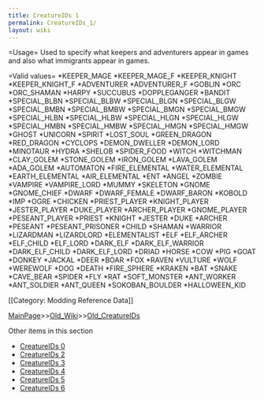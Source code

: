 ```yaml
---
title: CreatureIDs 1
permalink: CreatureIDs_1/
layout: wiki
---
```

=Usage=
Used to specify what keepers and adventurers appear in games and also what immigrants appear in games.

=Valid values=
*KEEPER_MAGE
*KEEPER_MAGE_F
*KEEPER_KNIGHT
*KEEPER_KNIGHT_F
*ADVENTURER
*ADVENTURER_F
*GOBLIN
*ORC
*ORC_SHAMAN
*HARPY
*SUCCUBUS
*DOPPLEGANGER
*BANDIT
*SPECIAL_BLBN
*SPECIAL_BLBW
*SPECIAL_BLGN
*SPECIAL_BLGW
*SPECIAL_BMBN
*SPECIAL_BMBW
*SPECIAL_BMGN
*SPECIAL_BMGW
*SPECIAL_HLBN
*SPECIAL_HLBW
*SPECIAL_HLGN
*SPECIAL_HLGW
*SPECIAL_HMBN
*SPECIAL_HMBW
*SPECIAL_HMGN
*SPECIAL_HMGW
*GHOST
*UNICORN
*SPIRIT
*LOST_SOUL
*GREEN_DRAGON
*RED_DRAGON
*CYCLOPS
*DEMON_DWELLER
*DEMON_LORD
*MINOTAUR
*HYDRA
*SHELOB
*SPIDER_FOOD
*WITCH
*WITCHMAN
*CLAY_GOLEM
*STONE_GOLEM
*IRON_GOLEM
*LAVA_GOLEM
*ADA_GOLEM
*AUTOMATON
*FIRE_ELEMENTAL
*WATER_ELEMENTAL
*EARTH_ELEMENTAL
*AIR_ELEMENTAL
*ENT
*ANGEL
*ZOMBIE
*VAMPIRE
*VAMPIRE_LORD
*MUMMY
*SKELETON
*GNOME
*GNOME_CHIEF
*DWARF
*DWARF_FEMALE
*DWARF_BARON
*KOBOLD
*IMP
*OGRE
*CHICKEN
*PRIEST_PLAYER
*KNIGHT_PLAYER
*JESTER_PLAYER
*DUKE_PLAYER
*ARCHER_PLAYER
*GNOME_PLAYER
*PESEANT_PLAYER
*PRIEST
*KNIGHT
*JESTER
*DUKE
*ARCHER
*PESEANT
*PESEANT_PRISONER
*CHILD
*SHAMAN
*WARRIOR
*LIZARDMAN
*LIZARDLORD
*ELEMENTALIST
*ELF
*ELF_ARCHER
*ELF_CHILD
*ELF_LORD
*DARK_ELF
*DARK_ELF_WARRIOR
*DARK_ELF_CHILD
*DARK_ELF_LORD
*DRIAD
*HORSE
*COW
*PIG
*GOAT
*DONKEY
*JACKAL
*DEER
*BOAR
*FOX
*RAVEN
*VULTURE
*WOLF
*WEREWOLF
*DOG
*DEATH
*FIRE_SPHERE
*KRAKEN
*BAT
*SNAKE
*CAVE_BEAR
*SPIDER
*FLY
*RAT
*SOFT_MONSTER
*ANT_WORKER
*ANT_SOLDIER
*ANT_QUEEN
*SOKOBAN_BOULDER
*HALLOWEEN_KID

[[Category: Modding Reference Data]]

[MainPage](/keeperrl_wiki/ "wikilink")>>[Old_Wiki](/keeperrl_wiki/Old_Wiki "wikilink")>>[Old_CreatureIDs](/keeperrl_wiki/Old_CreatureIDs "wikilink")

Other items in this section
-    [CreatureIDs 0](/keeperrl_wiki/CreatureIDs_0 "wikilink")
-    [CreatureIDs 2](/keeperrl_wiki/CreatureIDs_2 "wikilink")
-    [CreatureIDs 3](/keeperrl_wiki/CreatureIDs_3 "wikilink")
-    [CreatureIDs 4](/keeperrl_wiki/CreatureIDs_4 "wikilink")
-    [CreatureIDs 5](/keeperrl_wiki/CreatureIDs_5 "wikilink")
-    [CreatureIDs 6](/keeperrl_wiki/CreatureIDs_6 "wikilink")
